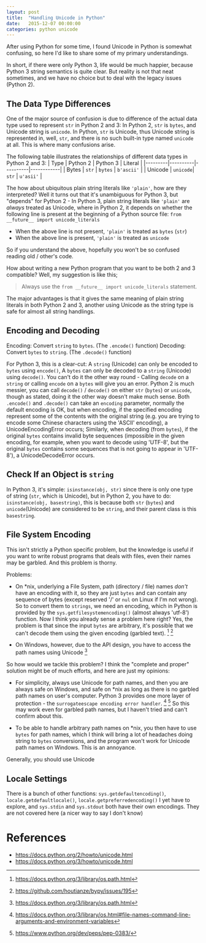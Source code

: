 ```yaml
---
layout: post
title:  "Handling Unicode in Python"
date:   2015-12-07 00:00:00
categories: python unicode
---
```


After using Python for some time, I found Unicode in Python is somewhat confusing, so here I'd like to share some of my primary understandings.

In short, if there were only Python 3, life would be much happier, because Python 3 string semantics is quite clear. But reality is not that neat sometimes, and we have no choice but to deal with the legacy issues (Python 2).

The Data Type Differences
-------------------------

One of the major source of confusion is due to difference of the actual data type used to represent `str` in Python 2 and 3: In Python 2, `str` is `bytes`, and Unicode string is `unicode`. In Python, `str` is Unicode, thus Unicode string is represented in, well, `str`, and there is no such built-in type named `unicode` at all. This is where many confusions arise.

The following table illustrates the relationships of different data types in Python 2 and 3:
| Type    | Python 2 | Python 3 | Literal    |
|---------|----------|----------|------------|
| Bytes   | `str`    | `bytes`  | `b'ascii'` |
| Unicode | `unicode`| `str`    | `u'asii'`  |

The how about ubiquitous plain string literals like `'plain'`, how are they interpreted? Well it turns out that it's unambiguous for Python 3, but "depends" for Python 2 - In Python 3, plain string literals like `'plain'` are _always_ treated as Unicode, where in Python 2, it depends on whether the following line is present at the beginning of a Python source file:
`from __future__ import unicode_literals`
- When the above line is not present, `'plain'` is treated as `bytes` (`str`)
- When the above line is present, `'plain'` is treated as `unicode`

So if you understand the above, hopefully you won't be so confused reading old / other's code.

How about writing a new Python program that you want to be both 2 and 3 compatible? Well, my suggestion is like this;
> Always use the `from __future__ import unicode_literals` statement.

The major advantages is that it gives the same meaning of plain string literals in both Python 2 and 3, another using Unicode as the string type is safe for almost all string handlings.

<a name="ref-encoding-decoding"></a>
Encoding and Decoding
---------------------
Encoding: Convert `string` to `bytes`. (The `.encode()` function)
Decoding: Convert `bytes` to `string`. (The `.decode()` function)

For Python 3, this is a clear-cut: A `string` (Unicode) can only be encoded to `bytes` using `encode()`, A `bytes` can only be decoded to a `string` (Unicode) using `decode()`. You can't do it the other way round - Calling `decode` on a `string` or calling `encode` on a `bytes` will give you an error. Python 2 is much messier, you can call `decode()` / `decode()` on either `str` (`bytes`) or `unicode`, though as stated, doing it the other way doesn't make much sense. Both `.encode()` and `.decode()` can take an `encoding` parameter, normally the default encoding is OK, but when encoding, if the specified encoding represent some of the contents with the original string (e.g. you are trying to encode some Chinese characters using the 'ASCII' encoding), a UnicodeEncodingError occurs; Similarly, when decoding (from `bytes`), if the original `bytes` contains invalid byte sequences (impossible in the given encoding, for example, when you want to decode using 'UTF-8', but the original `bytes` contains some sequences that is not going to appear in 'UTF-8'), a UnicodeDecodeError occurs.

Check If an Object is `string`
-----------------------------
In Python 3, it's simple: `isinstance(obj, str)` since there is only one type of string  (`str`, which is Unicode), but in Python 2, you have to do: `isinstance(obj, basestring)`, this is because both `str` (`bytes`) and `unicode`(Unicode) are considered to be `string`, and their parent class is this `basestring`.


File System Encoding
--------------------
This isn't strictly a Python specific problem, but the knowledge is useful if you want to write robust programs that deals with files, even their names may be garbled. And this problem is thorny.

Problems:
- On *nix, underlying a File System, path (directory / file) names _don't_ have an encoding with it, so they are just `bytes` and can contain any sequence of bytes (except reserved '/' or `nul` on Linux if I'm not wrong). So to convert them to `strings`, we need an encoding, which in Python is provided by the `sys.getfilesystemencoding()` (almost always 'utf-8') function. Now I think you already sense a problem here right? Yes, the problem is that since the input `bytes` are arbitrary, it's possible that we can't decode them using the given encoding (garbled text). [^1] [^4]

- On Windows, however, due to the API design, you have to access the path names using Unicode [^1]  

So how would we tackle this problem? I think the "complete and proper" solution might be of much efforts, and here are just my opinions:

- For simplicity, always use Unicode for path names, and then you are always safe on Windows, and safe on *nix as long as there is no garbled path names on user's computer. Python 3 provides one more layer of protection - the `surrogateescape encoding error handler`. [^2] [^3] So this may work even for garbled path names, but I haven't tried and can't confirm about this.

- To be able to handle arbitrary path names on *nix, you then have to use `bytes` for path names, which I think will bring a lot of headaches doing string to `bytes` conversions, and the program won't work for Unicode path names on Windows. This is an annoyance.   

Generally, you should use Unicode

Locale Settings
---------------
There is a bunch of other functions: `sys.getdefaultencoding()`, `locale.getdefaultlocale()`, `locale.getpreferredencoding()` I yet have to explore, and `sys.stdin` and `sys.stdout` both have their own encodings. They are not covered here (a nicer way to say I don't know) 

References
==========
- https://docs.python.org/2/howto/unicode.html
- https://docs.python.org/3/howto/unicode.html

[^1]: https://docs.python.org/3/library/os.path.html
[^2]: https://docs.python.org/3/library/os.html#file-names-command-line-arguments-and-environment-variables
[^3]: https://www.python.org/dev/peps/pep-0383/
[^4]: https://github.com/houtianze/bypy/issues/195